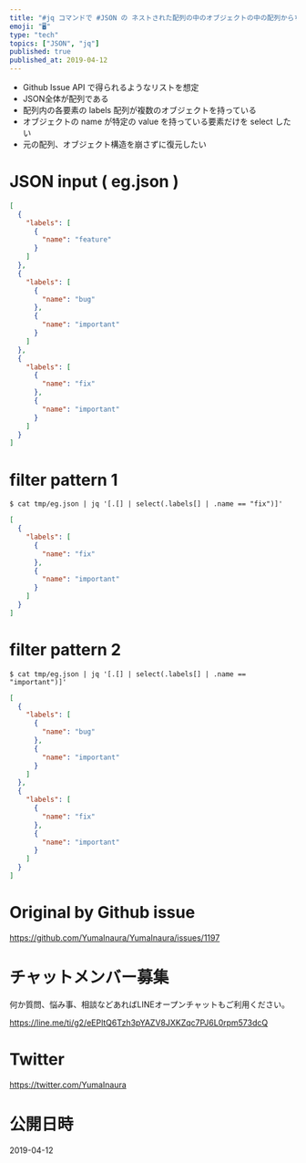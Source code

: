 ```yaml
---
title: "#jq コマンドで #JSON の ネストされた配列の中のオブジェクトの中の配列からちょっと複雑な検索をする  ( select filte"
emoji: "🖥"
type: "tech"
topics: ["JSON", "jq"]
published: true
published_at: 2019-04-12
---
```


- Github Issue API で得られるようなリストを想定
- JSON全体が配列である
- 配列内の各要素の labels 配列が複数のオブジェクトを持っている
- オブジェクトの name が特定の value を持っている要素だけを select したい
- 元の配列、オブジェクト構造を崩さずに復元したい

# JSON input ( eg.json )

```json
[
  {
    "labels": [
      {
        "name": "feature"
      }
    ]
  },
  {
    "labels": [
      {
        "name": "bug"
      },
      {
        "name": "important"
      }
    ]
  },
  {
    "labels": [
      {
        "name": "fix"
      },
      {
        "name": "important"
      }
    ]
  }
]
```


# filter pattern 1

```
$ cat tmp/eg.json | jq '[.[] | select(.labels[] | .name == "fix")]'
```

```json
[
  {
    "labels": [
      {
        "name": "fix"
      },
      {
        "name": "important"
      }
    ]
  }
]
```


# filter pattern 2

```
$ cat tmp/eg.json | jq '[.[] | select(.labels[] | .name == "important")]'
```

```json
[
  {
    "labels": [
      {
        "name": "bug"
      },
      {
        "name": "important"
      }
    ]
  },
  {
    "labels": [
      {
        "name": "fix"
      },
      {
        "name": "important"
      }
    ]
  }
]

```

# Original by Github issue

https://github.com/YumaInaura/YumaInaura/issues/1197








<!-- Update From Qiita API -->

# チャットメンバー募集


何か質問、悩み事、相談などあればLINEオープンチャットもご利用ください。

https://line.me/ti/g2/eEPltQ6Tzh3pYAZV8JXKZqc7PJ6L0rpm573dcQ





# Twitter


https://twitter.com/YumaInaura


<!-- Update From Qiita API -->



# 公開日時

2019-04-12
